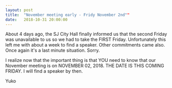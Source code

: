 ```yaml
---
layout: post
title:  "November meeting early - Fridy November 2nd""
date:   2018-10-31 20:00:00
---
```

About 4 days ago, the SJ City Hall finally informed us that the second Friday was unavailable to us so we had to take the FIRST Friday.  Unfortunately this left me with about a week to find a speaker.  Other commitments came also.  Once again it's a last minute situation.  Sorry.

I realize now that the important thing is that YOU need to know that our November meeting is on NOVEMBER 02, 2018.  THE DATE IS THIS COMING FRIDAY.  I will find a speaker by then.

Yuko
